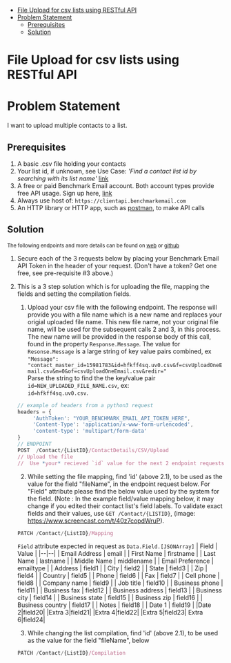 - [File Upload for csv lists using RESTful API](#file-upload-for-csv-lists-using-restful-api)
- [Problem Statement](#problem-statement)
  - [Prerequisites](#prerequisites)
  - [Solution](#solution)

# File Upload for csv lists using RESTful API

# Problem Statement

 I want to upload multiple contacts to a list.

## Prerequisites

1. A basic .csv file holding your contacts
2. Your list id, if unknown, see Use Case: _'Find a contact list id by searching with its list name'_ [link](https://benchmarkemail.github.io/RESTful-API-v3/)
3. A free or paid Benchmark Email account. Both account types provide free API usage. Sign up here, [link](https://ui.benchmarkemail.com/Integrate#AP)
4. Always use host of: `https://clientapi.benchmarkemail.com`
5. An HTTP library or HTTP app, such as [postman](https://www.getpostman.com/), to make API calls

## Solution

<sub>The following endpoints and more details can be found on [web](https://developer.benchmarkemail.com/) or [github](https://github.com/BenchmarkEmail/RESTful-API-v3/tree/master/Postman%20Collections)</sub>

1. Secure each of the 3 requests below by placing your Benchmark Email API Token in the header of your request. (Don't have a token?  Get one free, see pre-requisite #3 above.)

2. This is a 3 step solution which is for uploading the file, mapping the fields and setting the compilation fields.
   1. Upload your csv file with the following endpoint. The response will provide you with a file name which is a new name and replaces your origial uploaded file name. This new file name, not your original file name, will be used for the subsequent calls 2 and 3, in this process. The new name will be provided in the response body of this call, found in the property `Response.Message`. The value for `Resonse.Message` is a large string of key value pairs combined, ex <br>`"Message": "contact_master_id=15981783&id=hfkff4sq.uv0.csv&f=csvUploadOneEmail.csv&m=0&of=csvUploadOneEmail.csv&redir="` <br>Parse the string to find the the key/value pair `id=NEW_UPLOADED_FILE_NAME.csv`, ex:<br>`id=hfkff4sq.uv0.csv`. <br>

   ```javascript
   // example of headers from a python3 request
   headers = {
        'AuthToken': "YOUR_BENCHMARK_EMAIL_API_TOKEN_HERE",
        'Content-Type': 'application/x-www-form-urlencoded',
        'content-type': 'multipart/form-data'
   }
   // ENDPOINT
   POST  /Contact/{ListID}/ContactDetails/CSV/Upload
   // Upload the file
   //  Use *your* recieved `id` value for the next 2 endpoint requests as the value for their parameter `fileName`. 
   ```

   2. While setting the file mapping, find 'id' (above 2.1), to be used as the value for the field "fileName", in the endpoint request below. For "Field" attribute please find the below value used by the system for the field. (Note : In the example field/value mapping below, it may change if you edited their contact list's field labels. To validate exact fields and their values, use `GET /Contact/{LISTID}`, (image:  https://www.screencast.com/t/40z7copdWruP).

   ```javascript
   PATCH /Contact/{ListID}/Mapping
   ```

    `Field` attribute expected in request as `Data.Field.[JSONArray]`
    |	Field	|	Value	|
    |--|--|
    |	Email Address	|	email	|
    |	First Name	|	firstname	|
    |	Last Name	|	lastname	|
    |	Middle Name	|	middlename	|
    |	Email Preference	|	emailtype	|
    |	Address	|	field1	|
    |	City	|	field2	|
    |	State	|	field3	|
    |	Zip	|	field4	|
    |	Country	|	field5	|
    |	Phone	|	field6	|
    |	Fax	|	field7	|
    |	Cell phone	|	field8	|
    |	Company name	|	field9	|
    |	Job title	|	field10	|
    |	Business phone	|	field11	|
    |	Business fax	|	field12	|
    |	Business address	|	field13	|
    |	Business city	|	field14	|
    |	Business state	|	field15	|
    |	Business zip	|	field16	|
    |	Business country	|	field17	|
    |	Notes	|	field18	|
    |	Date 1	|	field19	|
    |Date 2|field20|
    |Extra 3|field21|
    |Extra 4|field22|
    |Extra 5|field23|
    Extra 6|field24|

   3. While changing the list compilation, find 'id' (above 2.1), to be used as the value for the field "fileName", below

    ```javascript
    PATCH /Contact/{ListID}/Compilation
    ```
